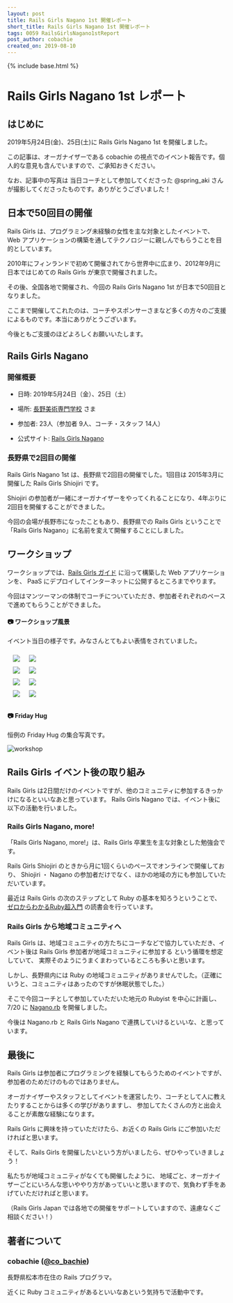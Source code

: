 ```yaml
---
layout: post
title: Rails Girls Nagano 1st 開催レポート
short_title: Rails Girls Nagano 1st 開催レポート
tags: 0059 RailsGirlsNagano1stReport
post_author: cobachie
created_on: 2019-08-10
---
```

{% include base.html %}

# Rails Girls Nagano 1st レポート

## はじめに

2019年5月24日(金)、25日(土)に Rails Girls Nagano 1st を開催しました。

この記事は、オーガナイザーである cobachie の視点でのイベント報告です。個人的な意見も含んでいますので、ご承知おきください。

なお、記事中の写真は 当日コーチとして参加してくださった @spring_aki さんが撮影してくださったものです。ありがとうございました！

## 日本で50回目の開催

Rails Girls は、プログラミング未経験の女性を主な対象としたイベントで、
Web アプリケーションの構築を通してテクノロジーに親しんでもらうことを目的としています。

2010年にフィンランドで初めて開催されてから世界中に広まり、2012年9月に日本ではじめての Rails Girls が東京で開催されました。

その後、全国各地で開催され、今回の Rails Girls Nagano 1st が日本で50回目となりました。

ここまで開催してこれたのは、コーチやスポンサーさまなど多くの方々のご支援によるものです。本当にありがとうございます。

今後ともご支援のほどよろしくお願いいたします。


## Rails Girls Nagano

### 開催概要

- 日時: 2019年5月24日（金）、25日（土）

- 場所: [長野美術専門学校](/http://www.n-bisen.ac.jp/) さま 

- 参加者: 23人（参加者 9人、コーチ・スタッフ 14人）

- 公式サイト: [Rails Girls Nagano](http://railsgirls.com/nagano)


### 長野県で2回目の開催

Rails Girls Nagano 1st は、長野県で2回目の開催でした。1回目は 2015年3月に開催した Rails Girls Shiojiri です。

Shiojiri の参加者が一緒にオーガナイザーをやってくれることになり、4年ぶりに2回目を開催することができました。

今回の会場が長野市になったこともあり、長野県での Rails Girls ということで「Rails Girls Nagano」に名前を変えて開催することにしました。


## ワークショップ

ワークショップでは、[Rails Girls ガイド](http://railsgirls.jp/app) に沿って構築した Web アプリケーションを、
PaaS にデプロイしてインターネットに公開するところまでやります。

今回はマンツーマンの体制でコーチについていただき、参加者それぞれのペースで進めてもらうことができました。


#### 📷 ワークショップ風景

イベント当日の様子です。みなさんとてもよい表情をされていました。

<table style="border: 0;border-collapse: separate;border-spacing: 5px;">
<tr>
<td style="border: 0;"><img src="{{base}}{{site.baseurl}}/images/0060-RailsGilrsNagano1stReport/installday.jpg"></td>
<td style="border: 0;"><img src="{{base}}{{site.baseurl}}/images/0060-RailsGilrsNagano1stReport/workshop1.jpg"></td>
</tr>
<tr>
<td style="border: 0;"><img src="{{base}}{{site.baseurl}}/images/0060-RailsGilrsNagano1stReport/workshop2.jpg"></td>
<td style="border: 0;"><IMG src="{{base}}{{site.baseurl}}/images/0060-RailsGilrsNagano1stReport/workshop3.jpg"></td>
</tr>
<tr>
<td style="border: 0;"><IMG src="{{base}}{{site.baseurl}}/images/0060-RailsGilrsNagano1stReport/workshop4.jpg"></td>
<td style="border: 0;"><img src="{{base}}{{site.baseurl}}/images/0060-RailsGilrsNagano1stReport/workshop5.jpg"></td>
</tr>
<tr>
<td style="border: 0;"><img src="{{base}}{{site.baseurl}}/images/0060-RailsGilrsNagano1stReport/breaktime.jpg"></td>
<td style="border: 0;"><img src="{{base}}{{site.baseurl}}/images/0060-RailsGilrsNagano1stReport/workshop6.jpg"></td>
</tr>
<tr>
</tr>
</table>


#### 📷 Friday Hug

恒例の Friday Hug の集合写真です。

![workshop]({{base}}{{site.baseurl}}/images/0060-RailsGilrsNagano1stReport/fridayhug.jpg)


## Rails Girls イベント後の取り組み

Rails Girls は2日間だけのイベントですが、他のコミュニティに参加するきっかけになるといいなあと思っています。
Rails Girls Nagano では、イベント後に以下の活動を行いました。

### Rails Girls Nagano, more!

「Rails Girls Nagano, more!」は、Rails Girls 卒業生を主な対象とした勉強会です。

Rails Girls Shiojiri のときから月に1回くらいのペースでオンラインで開催しており、
Shiojiri ・ Nagano の参加者だけでなく、ほかの地域の方にも参加していただいています。

最近は Rails Girls の次のステップとして Ruby の基本を知ろうということで、[ゼロからわかるRuby超入門](https://www.amazon.co.jp/dp/4297101238) の読書会を行っています。


### Rails Girls から地域コミュニティへ

Rails Girls は、地域コミュニティの方たちにコーチなどで協力していただき、イベント後は Rails Girls 参加者が地域コミュニティに参加する という循環を想定していて、
実際そのようにうまくまわっているところも多いと思います。

しかし、長野県内には Ruby の地域コミュニティがありませんでした。（正確にいうと、コミュニティはあったのですが休眠状態でした。）

そこで今回コーチとして参加していただいた地元の Rubyist を中心に計画し、
7/20 に [Nagano.rb](https://naruby.connpass.com/event/133449/) を開催しました。

今後は Nagano.rb と Rails Girls Nagano で連携していけるといいな、と思っています。


## 最後に

Rails Girls は参加者にプログラミングを経験してもらうためのイベントですが、参加者のためだけのものではありません。

オーガナイザーやスタッフとしてイベントを運営したり、コーチとして人に教えたりすることからは多くの学びがありますし、
参加してたくさんの方と出会えることが素敵な経験になります。

Rails Girls に興味を持っていただけたら、お近くの Rails Girls にご参加いただければと思います。

そして、Rails Girls を開催したいという方がいましたら、ぜひやっていきましょう！

私たちが地域コミュニティがなくても開催したように、
地域ごと、オーガナイザーごとにいろんな思いややり方があっていいと思いますので、気負わず手をあげていただければと思います。

（Rails Girls Japan では各地での開催をサポートしていますので、遠慮なくご相談ください！）


## 著者について

### cobachie ([@co_bachie](https://twitter.com/co_bachie))

長野県松本市在住の Rails プログラマ。  

近くに Ruby コミュニティがあるといいなあという気持ちで活動中です。
